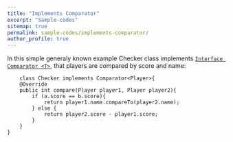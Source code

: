 ```yaml
---
title: "Implements Comparator"
excerpt: "Sample-codes"
sitemap: true
permalink: sample-codes/implements-comparator/
author_profile: true
---
```


In this simple generaly known example Checker class implements [`Interface Comparator <T>`](https://docs.oracle.com/javase/8/docs/api/java/util/Comparator.html), that players are compared by score and name: 
	
~~~~
	class Checker implements Comparator<Player>{
    @Override
    public int compare(Player player1, Player player2){
        if (a.score == b.score){
            return player1.name.compareTo(player2.name);
        } else {
            return player2.score - player1.score;
        }
    }
}
~~~~
